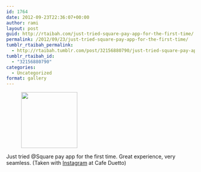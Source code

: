 ```yaml
---
id: 1764
date: 2012-09-23T22:36:07+00:00
author: rami
layout: post
guid: http://rtaibah.com/just-tried-square-pay-app-for-the-first-time/
permalink: /2012/09/23/just-tried-square-pay-app-for-the-first-time/
tumblr_rtaibah_permalink:
  - http://rtaibah.tumblr.com/post/32156880790/just-tried-square-pay-app-for-the-first-time
tumblr_rtaibah_id:
  - "32156880790"
categories:
  - Uncategorized
format: gallery
---
```

<div id='gallery-90' class='gallery galleryid-1764 gallery-columns-3 gallery-size-thumbnail'>
  <figure class='gallery-item'> 
  
  <div class='gallery-icon landscape'>
    <a href='http://139.59.20.41/2012/09/23/just-tried-square-pay-app-for-the-first-time/attachment/1765/'><img width="150" height="150" src="http://139.59.20.41/wp-content/uploads/2012/09/tumblr_matqs7xCWw1qb4qlko1_1280-150x150.jpg" class="attachment-thumbnail size-thumbnail" alt="" srcset="http://139.59.20.41/wp-content/uploads/2012/09/tumblr_matqs7xCWw1qb4qlko1_1280-150x150.jpg 150w, http://139.59.20.41/wp-content/uploads/2012/09/tumblr_matqs7xCWw1qb4qlko1_1280-300x300.jpg 300w, http://139.59.20.41/wp-content/uploads/2012/09/tumblr_matqs7xCWw1qb4qlko1_1280-100x100.jpg 100w, http://139.59.20.41/wp-content/uploads/2012/09/tumblr_matqs7xCWw1qb4qlko1_1280.jpg 612w" sizes="100vw" /></a>
  </div></figure>
</div>

Just tried @Square pay app for the first time. Great experience, very seamless. (Taken with [Instagram](http://instagram.com) at Cafe Duetto)